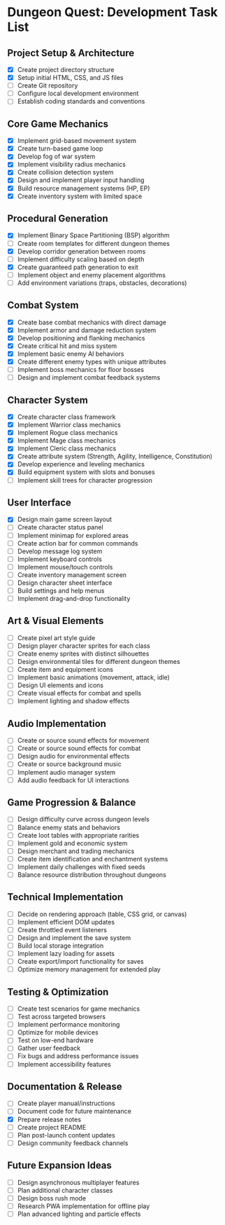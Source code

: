 # Dungeon Quest: Development Task List

## Project Setup & Architecture
- [x] Create project directory structure
- [x] Setup initial HTML, CSS, and JS files
- [ ] Create Git repository
- [ ] Configure local development environment
- [ ] Establish coding standards and conventions

## Core Game Mechanics
- [x] Implement grid-based movement system
- [x] Create turn-based game loop
- [x] Develop fog of war system
- [x] Implement visibility radius mechanics
- [x] Create collision detection system
- [x] Design and implement player input handling
- [x] Build resource management systems (HP, EP)
- [x] Create inventory system with limited space

## Procedural Generation
- [x] Implement Binary Space Partitioning (BSP) algorithm
- [ ] Create room templates for different dungeon themes
- [x] Develop corridor generation between rooms
- [ ] Implement difficulty scaling based on depth
- [x] Create guaranteed path generation to exit
- [ ] Implement object and enemy placement algorithms
- [ ] Add environment variations (traps, obstacles, decorations)

## Combat System
- [x] Create base combat mechanics with direct damage
- [x] Implement armor and damage reduction system
- [x] Develop positioning and flanking mechanics
- [x] Create critical hit and miss system
- [x] Implement basic enemy AI behaviors
- [x] Create different enemy types with unique attributes
- [ ] Implement boss mechanics for floor bosses
- [ ] Design and implement combat feedback systems

## Character System
- [x] Create character class framework
- [x] Implement Warrior class mechanics
- [x] Implement Rogue class mechanics
- [x] Implement Mage class mechanics
- [x] Implement Cleric class mechanics
- [x] Create attribute system (Strength, Agility, Intelligence, Constitution)
- [x] Develop experience and leveling mechanics
- [x] Build equipment system with slots and bonuses
- [ ] Implement skill trees for character progression

## User Interface
- [x] Design main game screen layout
- [ ] Create character status panel
- [ ] Implement minimap for explored areas
- [ ] Create action bar for common commands
- [ ] Develop message log system
- [ ] Implement keyboard controls
- [ ] Implement mouse/touch controls
- [ ] Create inventory management screen
- [ ] Design character sheet interface
- [ ] Build settings and help menus
- [ ] Implement drag-and-drop functionality

## Art & Visual Elements
- [ ] Create pixel art style guide
- [ ] Design player character sprites for each class
- [ ] Create enemy sprites with distinct silhouettes
- [ ] Design environmental tiles for different dungeon themes
- [ ] Create item and equipment icons
- [ ] Implement basic animations (movement, attack, idle)
- [ ] Design UI elements and icons
- [ ] Create visual effects for combat and spells
- [ ] Implement lighting and shadow effects

## Audio Implementation
- [ ] Create or source sound effects for movement
- [ ] Create or source sound effects for combat
- [ ] Design audio for environmental effects
- [ ] Create or source background music
- [ ] Implement audio manager system
- [ ] Add audio feedback for UI interactions

## Game Progression & Balance
- [ ] Design difficulty curve across dungeon levels
- [ ] Balance enemy stats and behaviors
- [ ] Create loot tables with appropriate rarities
- [ ] Implement gold and economic system
- [ ] Design merchant and trading mechanics
- [ ] Create item identification and enchantment systems
- [ ] Implement daily challenges with fixed seeds
- [ ] Balance resource distribution throughout dungeons

## Technical Implementation
- [ ] Decide on rendering approach (table, CSS grid, or canvas)
- [ ] Implement efficient DOM updates
- [ ] Create throttled event listeners
- [ ] Design and implement the save system
- [ ] Build local storage integration
- [ ] Implement lazy loading for assets
- [ ] Create export/import functionality for saves
- [ ] Optimize memory management for extended play

## Testing & Optimization
- [ ] Create test scenarios for game mechanics
- [ ] Test across targeted browsers
- [ ] Implement performance monitoring
- [ ] Optimize for mobile devices
- [ ] Test on low-end hardware
- [ ] Gather user feedback
- [ ] Fix bugs and address performance issues
- [ ] Implement accessibility features

## Documentation & Release
- [ ] Create player manual/instructions
- [ ] Document code for future maintenance
- [x] Prepare release notes
- [ ] Create project README
- [ ] Plan post-launch content updates
- [ ] Design community feedback channels

## Future Expansion Ideas
- [ ] Design asynchronous multiplayer features
- [ ] Plan additional character classes
- [ ] Design boss rush mode
- [ ] Research PWA implementation for offline play
- [ ] Plan advanced lighting and particle effects
